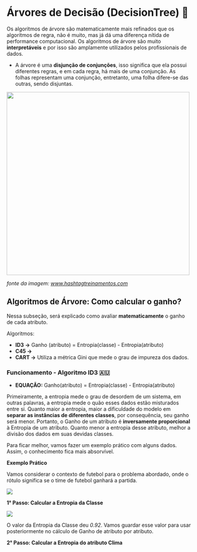 # Árvores de Decisão (DecisionTree) 🌲

Os algoritmos de árvore são matematicamente mais refinados que os algoritmos de regra, não é muito, mas já dá uma diferença nítida de performance computacional. Os algoritmos de árvore são muito
**interpretáveis** e por isso são amplamente utilizados pelos profissionais de dados.

- A árvore é uma **disjunção de conjunções**, isso significa que ela possui diferentes regras, e em cada regra, há mais de uma conjunção. As folhas representam uma conjunção, entretanto, uma
folha difere-se das outras, sendo disjuntas.

<img src="https://www.hashtagtreinamentos.com/wp-content/uploads/2022/11/Arvore-de-Decisao-1.png" width=500px height=500px>

*fonte da imagem: www.hashtagtreinamentos.com*

## Algoritmos de Árvore: Como calcular o ganho?

Nessa subseção, será explicado como avaliar **matematicamente** o ganho de cada atributo.

Algoritmos:

- **ID3 ->** Ganho (atributo) = Entropia(classe) - Entropia(atributo)
-  **C45 ->**
-  **CART ->** Utiliza a métrica Gini que mede o grau de impureza dos dados.

### Funcionamento - Algoritmo ID3 🇦🇺

- **EQUAÇÃO:** Ganho(atributo) = Entropia(classe) - Entropia(atributo)

Primeiramente, a entropia mede o grau de desordem de um sistema, em outras palavras, a entropia mede o quão esses dados estão misturados entre si. Quanto maior a entropia, maior a dificuldade
do modelo em **separar as instâncias de diferentes classes**, por consequência, seu ganho será menor. Portanto, o Ganho de um atributo é **inversamente proporcional** à Entropia de um atributo.
Quanto menor a entropia desse atributo, melhor a divisão dos dados em suas devidas classes.

Para ficar melhor, vamos fazer um exemplo prático com alguns dados. Assim, o conhecimento fica mais absorvível.

**Exemplo Prático**

Vamos considerar o contexto de futebol para o problema abordado, onde o rótulo significa se o time de futebol ganhará a partida.

<img src="https://i.ibb.co/pnB04Jt/Captura-de-tela-2024-10-22-234447.png">

**1° Passo: Calcular a Entropia da Classe**

<img src="https://i.ibb.co/yntJPhs/arvore-id3-passo1.png">

O valor da Entropia da Classe deu *0.92*. Vamos guardar esse valor para usar posteriormente no cálculo de Ganho de atributo por atributo.

**2° Passo: Calcular a Entropia do atributo Clima**
